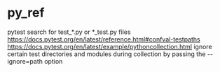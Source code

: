 # py_ref

pytest
search for test_*.py or *_test.py files
https://docs.pytest.org/en/latest/reference.html#confval-testpaths
https://docs.pytest.org/en/latest/example/pythoncollection.html
ignore certain test directories and modules during collection by passing the --ignore=path option


